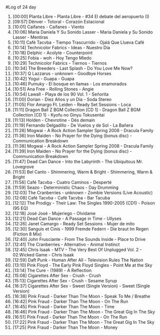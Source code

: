 #Log of 24 day

1. [00:00] Planta Libre - Planta Libre - #34 El debate del aeropuerto (I)
1. [09:57] Dënver - Totoral - Corazón Estacional
1. [10:01] Caifanes - Caifanes - Viento
1. [10:06] Maria Daniela Y Su Sonido Lasser - Maria Daniela y Su Sonido Lasser - Mentiras
1. [10:11] Café Tacvba - Tiempo Trascurrido - Ojalá Que Llueva Café
1. [10:14] Technicolor Fabrics - Ideas - Nuestro Día
1. [10:18] Delphic - Acolyte - Counterpoint
1. [10:25] Fobia - woh - Hoy Tengo Miedo
1. [10:29] Technicolor Fabrics - Tiernos - Tiernos
1. [10:34] The Breeders - Last Splash - Do You Love Me Now?
1. [10:37] Q Lazzarus - unknown - Goodbye Horses
1. [10:42] Yogui - Guapa - Guapa
1. [10:46] Pumuky - El bosque en llamas - Los enamorados
1. [10:51] Ana Free - Rolling Stones - Angie
1. [10:54] Lawall - Playa de los 90 Vol. 1 - Señorita
1. [11:00] Dorian - Diez Años y un Día - Soda Stereo
1. [11:05] Flor Amargo Ft. Leiden - Ready Set Sessions - Loca
1. [11:11] Dragon Ball Z BGM Collection [CD 1] - Dragon Ball Z BGM Collection [CD 1] - Kyofu no Ginyu Tokusentai
1. [11:13] Holden - Chevrotine - Dès demain
1. [11:19] Fernando Delgadillo - De Vuelos y de Sol - La Bañera
1. [11:28] Mogwai - A Rock Action Sampler Spring 2008 - Dracula Family
1. [11:36] Iron Maiden - No Prayer for the Dying (bonus disc) - Communication Breakdown
1. [11:38] Mogwai - A Rock Action Sampler Spring 2008 - Dracula Family
1. [11:39] Iron Maiden - No Prayer for the Dying (bonus disc) - Communication Breakdown
1. [11:47] Dead Can Dance - Into the Labyrinth - The Ubiquitous Mr. Lovegrove
1. [11:53] Bel Canto - Shimmering, Warm & Bright - Shimmering, Warm & Bright
1. [11:56] Café Tacvba - Cuatro Caminos - Desperté
1. [11:59] Seazo - Deterministic Chaos - Day Drumming
1. [12:03] The Cranberries - unknown - Zombie Versions (Live Acoustic)
1. [12:08] Café Tacvba - Café Tacvba - Bar Tacuba
1. [12:12] The Prodigy - Their Law: The Singles 1990-2005 (CD1) - Poison (95 EQ)
1. [12:18] José José - Mujeriego - Olvidame
1. [12:21] Dead Can Dance - A Passage in Time - Ullyses
1. [12:26] Janet Camargo - Ready Set Sessions - Mujer de mito
1. [12:30] Sanguis et Cinis - 1999   Fremde Federn - Die braut Im Regen (Fiction 8 Mix)
1. [12:40] John Frusciante - From The Sounds Inside - Place to Drive
1. [12:41] The Cranberries - Alternativo - Animal Instinct
1. [12:45] Chris Isaak - MTV - The Very Best Of Unplugged Vol. 2 - 02.Wicked Game - Chris Isaak
1. [12:59] Daft Punk - Human After All - Television Rules The Nation
1. [13:10] Pink Floyd - The Early Pink Floyd Singles - Point Me at the Sky
1. [13:14] The Cure - (1989) - A Reflection
1. [15:08] Cigarettes After Sex - Crush - Crush
1. [15:13] Cigarettes After Sex - Crush - Sesame Syrup
1. [16:37] Cigarettes After Sex - Sweet (Single Version) - Sweet (Single Version)
1. [16:38] Pink Fraud - Darker Than The Moon - Speak To Me / Breathe
1. [16:42] Pink Fraud - Darker Than The Moon - On The Run
1. [16:45] Pink Fraud - Darker Than The Moon - Time
1. [16:46] Pink Fraud - Darker Than The Moon - The Great Gig In The Sky
1. [16:51] Pink Fraud - Darker Than The Moon - On The Run
1. [17:22] Pink Fraud - Darker Than The Moon - The Great Gig In The Sky
1. [17:25] Pink Fraud - Darker Than The Moon - Money
